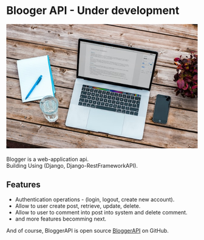 # Blooger API - Under development




![blogImage](static/redami_image.jpg?raw=true)
<br><br>
Blogger is a web-application api.
<br>
Building Using (Django, Django-RestFrameworkAPI).



## Features

- Authentication operations - (login, logout, create new account).
- Allow to user create post, retrieve, update, delete.
- Allow to user to comment into post into system and delete comment.
- and more features becomming next.



And of course, BloggerAPI is open source  [BloggerAPI](https://github.com/mohammedashrafdagga/api_blog)  on GitHub.
